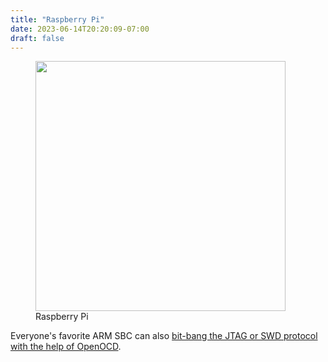 ```yaml
---
title: "Raspberry Pi"
date: 2023-06-14T20:20:09-07:00
draft: false
---
```


<figure class="page-figure">
<img width="400rem" src="/images/debuggers/RaspPi_Front.jpg">
<figcaption> Raspberry Pi </figcaption>
</figure>

Everyone's favorite ARM SBC can also [bit-bang the JTAG or SWD protocol with the help of OpenOCD](https://codensolder.com/blog/rip-swd-programmer).
